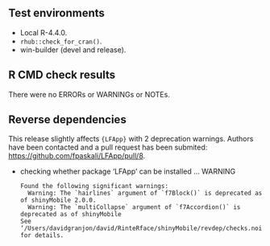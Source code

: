 ## Test environments
* Local R-4.4.0.
* `rhub::check_for_cran()`.
* win-builder (devel and release).

## R CMD check results
There were no ERRORs or WARNINGs or NOTEs.

## Reverse dependencies

This release slightly affects `{LFApp}` with 2 deprecation warnings. Authors have been contacted and a pull request has been submited: https://github.com/fpaskali/LFApp/pull/8.

*   checking whether package ‘LFApp’ can be installed ... WARNING
    ```
    Found the following significant warnings:
      Warning: The `hairlines` argument of `f7Block()` is deprecated as of shinyMobile 2.0.0.
      Warning: The `multiCollapse` argument of `f7Accordion()` is deprecated as of shinyMobile
    See ‘/Users/davidgranjon/david/RinteRface/shinyMobile/revdep/checks.noindex/LFApp/new/LFApp.Rcheck/00install.out’ for details.
    ```


